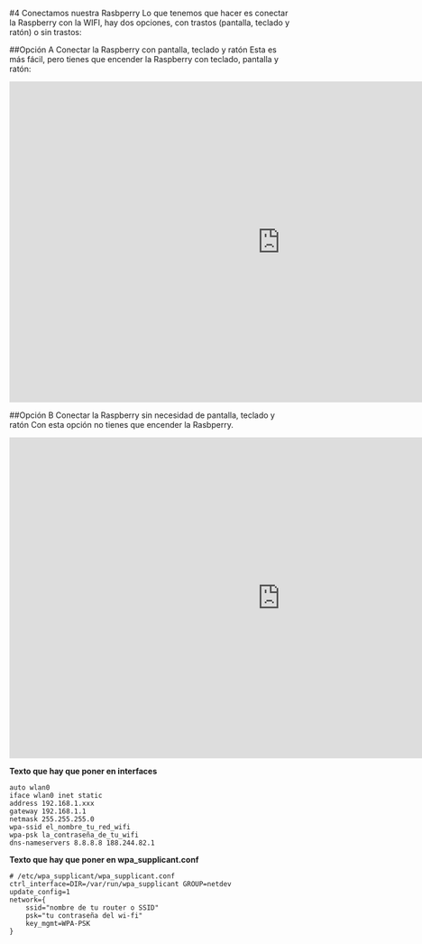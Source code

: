 #4 Conectamos nuestra Rasbperry
Lo que tenemos que hacer es conectar la Raspberry con la WIFI, hay dos opciones, con trastos (pantalla, teclado y ratón) o sin trastos:

##Opción A Conectar la Raspberry con pantalla, teclado y ratón
Esta es más fácil, pero tienes que encender la Raspberry con teclado, pantalla y ratón:
<iframe src="https://docs.google.com/presentation/d/e/2PACX-1vQShQenHWgn0_axlCmlKpIX6kqQOHHzaIHhy7SxTtXjLOXZip40JO5B-UB7KRx6g1Z8M1LsUg2N8fi8/embed?start=false&loop=false&delayms=3000" frameborder="0" width="960" height="569" allowfullscreen="true" mozallowfullscreen="true" webkitallowfullscreen="true"></iframe>

##Opción B Conectar la Raspberry sin necesidad de pantalla, teclado y ratón
Con esta opción no tienes que encender la Rasbperry.

<iframe src="https://docs.google.com/presentation/d/e/2PACX-1vSuE389RRI67Vi1LGxySj5rWjhfNMjV9t27FbO80BOqMqDJyKcH7hFZWdOXubwsuO8NtnwXtaTQfg4p/embed?start=false&loop=false&delayms=3000" frameborder="0" width="960" height="569" allowfullscreen="true" mozallowfullscreen="true" webkitallowfullscreen="true"></iframe>

**Texto que hay que poner en interfaces**

```
auto wlan0
iface wlan0 inet static
address 192.168.1.xxx
gateway 192.168.1.1
netmask 255.255.255.0
wpa-ssid el_nombre_tu_red_wifi
wpa-psk la_contraseña_de_tu_wifi
dns-nameservers 8.8.8.8 188.244.82.1
```
**Texto que hay que poner en wpa_supplicant.conf**
```
# /etc/wpa_supplicant/wpa_supplicant.conf
ctrl_interface=DIR=/var/run/wpa_supplicant GROUP=netdev 
update_config=1
network={
    ssid="nombre de tu router o SSID"
    psk="tu contraseña del wi-fi"
    key_mgmt=WPA-PSK 
}
```



